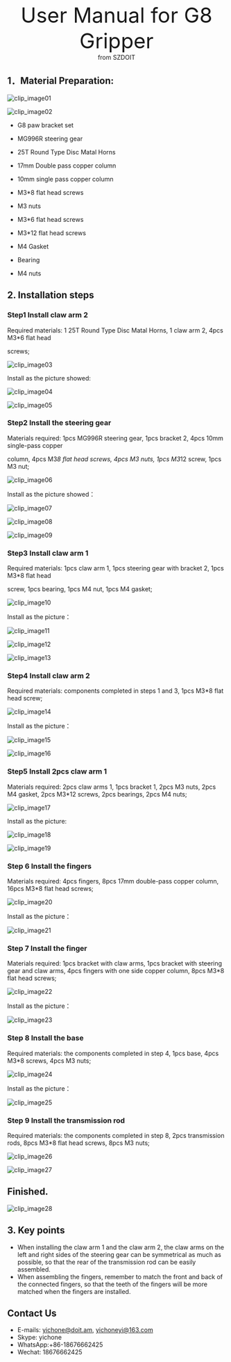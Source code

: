 <center> <font size=10> User Manual for G8 Gripper </font></center>

<center> from SZDOIT </center>



## 1．Material Preparation:

![clip_image01](clip_image01.jpg)

  ![clip_image02](clip_image02.jpg)

- G8 paw bracket set 

- MG996R steering gear 

- 25T Round Type Disc Matal Horns 

- 17mm Double pass copper column 

- 10mm single pass copper column 

- M3*8 flat head screws 

- M3 nuts 

- M3*6 flat head screws 

- M3*12 flat head screws 

- M4 Gasket 

- Bearing 

- M4 nuts 



## 2. Installation steps



### Step1  Install claw arm 2

Required materials: 1 25T Round Type Disc Matal Horns, 1 claw arm 2, 4pcs M3*6 flat head 

screws; 

![clip_image03](clip_image03.jpg)

Install as the picture showed:

![clip_image04](clip_image04.jpg)

![clip_image05](clip_image05.jpg)

###  Step2 Install the steering gear

 Materials required: 1pcs MG996R steering gear, 1pcs bracket 2, 4pcs 10mm single-pass copper 

column, 4pcs M3*8 flat head screws, 4pcs M3 nuts, 1pcs M3*12 screw, 1pcs M3 nut; 

 ![clip_image06](clip_image06.jpg)

Install as the picture showed：

![clip_image07](clip_image07.jpg)

![clip_image08](clip_image08.jpg)

![clip_image09](clip_image09.jpg)



### Step3 Install claw arm 1

Required materials: 1pcs claw arm 1, 1pcs steering gear with bracket 2, 1pcs M3*8 flat head 

screw, 1pcs bearing, 1pcs M4 nut, 1pcs M4 gasket; 

![clip_image10](clip_image10.jpg)

Install as the picture：

![clip_image11](clip_image11.jpg)

![clip_image12](clip_image12.jpg)

![clip_image13](clip_image13.jpg)

### Step4 Install claw arm 2

Required materials: components completed in steps 1 and 3, 1pcs M3*8 flat head screw;

 ![clip_image14](clip_image14.jpg)

Install as the picture：

![clip_image15](clip_image15.jpg)

![clip_image16](clip_image16.jpg)

### Step5 Install 2pcs claw arm 1 

 

Materials required: 2pcs claw arms 1, 1pcs bracket 1, 2pcs M3 nuts, 2pcs M4 gasket, 2pcs M3*12 screws, 2pcs bearings, 2pcs M4 nuts;

![clip_image17](clip_image17.jpg)

Install as the picture:

![clip_image18](clip_image18.jpg)

![clip_image19](clip_image19.jpg)

### Step 6 Install the fingers 

Materials required: 4pcs fingers, 8pcs 17mm double-pass copper column, 16pcs M3*8 flat head screws; 

![clip_image20](clip_image20.jpg)

Install as the picture：

![clip_image21](clip_image21.jpg)

### Step 7 Install the finger 

Materials required: 1pcs bracket with claw arms, 1pcs bracket with steering gear and claw arms, 4pcs fingers with   one side   copper column, 8pcs M3*8 flat head screws;

 ![clip_image22](clip_image22.jpg)

Install as the picture：

![clip_image23](clip_image23.jpg)

### Step 8 Install the base

Required materials: the components completed in step 4, 1pcs base, 4pcs M3*8 screws, 4pcs M3 nuts;

 ![clip_image24](clip_image24.jpg)

Install as the picture：

![clip_image25](clip_image25.jpg)

### Step 9 Install the transmission rod 

Required materials: the components completed in step 8, 2pcs transmission rods, 8pcs M3*8 flat head screws, 8pcs M3 nuts;

![clip_image26](clip_image26.jpg)

![clip_image27](clip_image27.jpg)

## Finished. 

![clip_image28](clip_image28.jpg)

## 3. Key points 

 

- When installing the claw arm 1 and the claw arm 2, the claw arms on the left and right sides of the steering gear can be symmetrical as much as possible, so that the rear of the transmission rod can be easily assembled.
- When assembling the fingers, remember  to match the front and back of the connected fingers, so that the teeth of the fingers will  be more matched when the fingers are installed.

## Contact Us

- E-mails: [yichone@doit.am](mailto:yichone@doit.am), [yichoneyi@163.com](mailto:yichoneyi@163.com)
- Skype: yichone
- WhatsApp:+86-18676662425
- Wechat: 18676662425